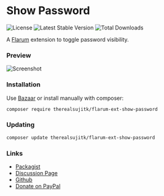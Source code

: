 # Show Password

![License](https://img.shields.io/badge/license-MIT-blue.svg) ![Latest Stable Version](https://img.shields.io/packagist/v/therealsujitk/flarum-ext-show-password.svg) ![Total Downloads](https://img.shields.io/packagist/dt/therealsujitk/flarum-ext-show-password.svg)

A [Flarum](http://flarum.org) extension to toggle password visibility.

### Preview

![Screenshot](https://i.imgur.com/pXDk2dF.png)

### Installation

Use [Bazaar](https://discuss.flarum.org/d/5151-flagrow-bazaar-the-extension-marketplace) or install manually with composer:

```sh
composer require therealsujitk/flarum-ext-show-password
```

### Updating

```sh
composer update therealsujitk/flarum-ext-show-password
```

### Links

- [Packagist](https://packagist.org/packages/therealsujitk/flarum-ext-show-password)
- [Discussion Page](https://discuss.flarum.org/d/22727)
- [Github](https://therealsuji.tk/extensions/flarum-ext-show-password)
- [Donate on PayPal](https://therealsuji.tk/donate)
